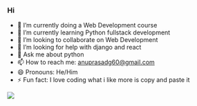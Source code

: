 ### Hi 





- 🔭 I’m currently doing a Web Development course 
- 🌱 I’m currently learning Python fullstack development
- 👯 I’m looking to collaborate on Web Development
- 🤔 I’m looking for help with django and react
- 💬 Ask me about python
- 📫 How to reach me: anuprasadg60@gmail.com
- 😄 Pronouns: He/Him
- ⚡ Fun fact: I love coding what i like more is copy and paste it

<img src="https://github-readme-stats.vercel.app/api?username=anuprasadgc&&show_icons=true&title_color=05a624&icon_color=ffffff&text_color=daf7dc&bg_color=000000">
